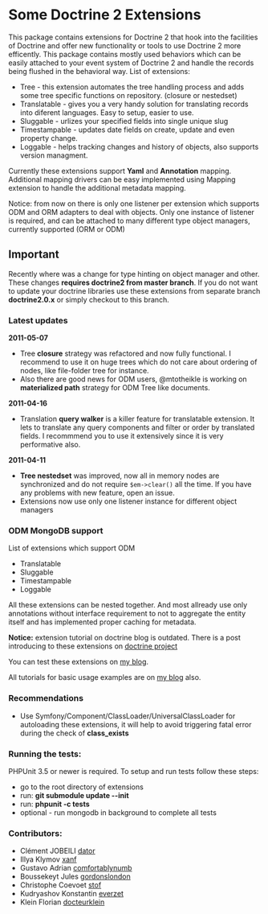 # Some Doctrine 2 Extensions

This package contains extensions for Doctrine 2 that hook into the facilities of Doctrine and
offer new functionality or tools to use Doctrine 2 more efficently. This package contains mostly
used behaviors which can be easily attached to your event system of Doctrine 2 and handle the
records being flushed in the behavioral way. List of extensions:

- Tree - this extension automates the tree handling process and adds some tree specific functions on repository. (closure or nestedset)
- Translatable - gives you a very handy solution for translating records into diferent languages. Easy to setup, easier to use.
- Sluggable - urlizes your specified fields into single unique slug
- Timestampable - updates date fields on create, update and even property change.
- Loggable - helps tracking changes and history of objects, also supports version managment.

Currently these extensions support **Yaml** and **Annotation** mapping. Additional mapping drivers
can be easy implemented using Mapping extension to handle the additional metadata mapping.

Notice: from now on there is only one listener per extension which supports ODM and ORM adapters to deal with objects. Only one instance of listener is 
required, and can be attached to many different type object managers, currently supported (ORM or ODM)

## Important

Recently where was a change for type hinting on object manager and other. These changes
**requires doctrine2 from master branch**. If you do not want to update your doctrine libraries
use these extensions from separate branch **doctrine2.0.x** or simply checkout to this branch.

### Latest updates

**2011-05-07**

- Tree **closure** strategy was refactored and now fully functional. I recommend to use it
on huge trees which do not care about ordering of nodes, like file-folder tree for instance.
- Also there are good news for ODM users, @mtotheikle is working on **materialized path**
strategy for ODM Tree like documents.

**2011-04-16**

- Translation **query walker** is a killer feature for translatable extension. It lets to
translate any query components and filter or order by translated fields. I recommmend you
to use it extensively since it is very performative also.

**2011-04-11**

- **Tree nestedset** was improved, now all in memory nodes are synchronized and do not require `$em->clear()` all the time.
If you have any problems with new feature, open an issue.
- Extensions now use only one listener instance for different object managers

### ODM MongoDB support

List of extensions which support ODM

- Translatable
- Sluggable
- Timestampable
- Loggable

All these extensions can be nested together. And most allready use only annotations without interface requirement
to not to aggregate the entity itself and has implemented proper caching for metadata.

**Notice:** extension tutorial on doctrine blog is outdated.
There is a post introducing to these extensions on [doctrine project](http://www.doctrine-project.org/blog/doctrine2-behavioral-extensions "Doctrine2 behavior extensions")

You can test these extensions on [my blog](http://gediminasm.org/test/ "Test doctrine behavior extensions").

All tutorials for basic usage examples are on [my blog](http://gediminasm.org "Tutorials for extensions") also.

### Recommendations

- Use Symfony/Component/ClassLoader/UniversalClassLoader for autoloading these extensions, it will help
to avoid triggering fatal error during the check of **class_exists**

### Running the tests:

PHPUnit 3.5 or newer is required.
To setup and run tests follow these steps:

- go to the root directory of extensions
- run: **git submodule update --init**
- run: **phpunit -c tests**
- optional - run mongodb in background to complete all tests

### Contributors:

- Clément JOBEILI [dator](http://github.com/dator)
- Illya Klymov [xanf](http://github.com/xanf)
- Gustavo Adrian [comfortablynumb](http://github.com/comfortablynumb)
- Boussekeyt Jules [gordonslondon](http://github.com/gordonslondon)
- Christophe Coevoet [stof](http://github.com/stof)
- Kudryashov Konstantin [everzet](http://github.com/everzet)
- Klein Florian [docteurklein](http://github.com/docteurklein)
